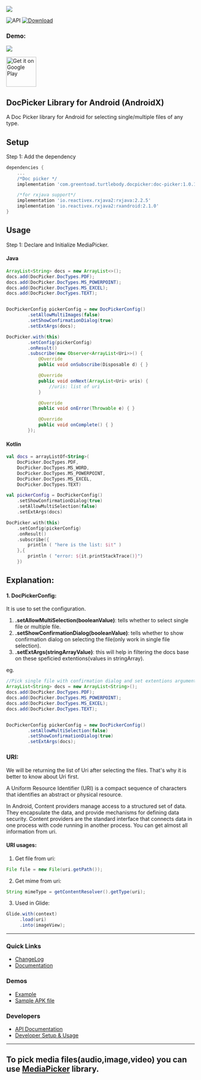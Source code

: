 ![](https://thedroid.io/assets/img/tb-doc-picker.png)

![API](https://img.shields.io/badge/API-16%2B-34bf49.svg)
[ ![Download](https://api.bintray.com/packages/greentoad/android-doc-picker/com.greentoad.turtlebody.docpicker/images/download.svg?version=latest) ](https://bintray.com/greentoad/android-doc-picker/com.greentoad.turtlebody.docpicker/1.0.1/link)


### Demo:
![](https://media.giphy.com/media/enrJYf7QuIJSde1OEN/giphy.gif)

[<img src="https://play.google.com/intl/en_us/badges/images/generic/en-play-badge.png"
     alt="Get it on Google Play"
     height="80">](https://play.google.com/store/apps/details?id=com.greentoad.turtlebody.docpicker.sample)

## DocPicker Library for Android (AndroidX)

A Doc Picker library for Android for selecting single/multiple files of any type.


## Setup
Step 1: Add the dependency

```gradle
dependencies {
    ...
    /*Doc picker */
    implementation 'com.greentoad.turtlebody.docpicker:doc-picker:1.0.1'

    /*for rxjava support*/
    implementation 'io.reactivex.rxjava2:rxjava:2.2.5'
    implementation 'io.reactivex.rxjava2:rxandroid:2.1.0'
}
```

## Usage
Step 1: Declare and Initialize MediaPicker.

#### Java
```java
ArrayList<String> docs = new ArrayList<>();
docs.add(DocPicker.DocTypes.PDF);
docs.add(DocPicker.DocTypes.MS_POWERPOINT);
docs.add(DocPicker.DocTypes.MS_EXCEL);
docs.add(DocPicker.DocTypes.TEXT);


DocPickerConfig pickerConfig = new DocPickerConfig()
        .setAllowMultiImages(false)
        .setShowConfirmationDialog(true)
        .setExtArgs(docs);

DocPicker.with(this)
        .setConfig(pickerConfig)
        .onResult()
        .subscribe(new Observer<ArrayList<Uri>>() {
            @Override
            public void onSubscribe(Disposable d) { }

            @Override
            public void onNext(ArrayList<Uri> uris) {
                //uris: list of uri
            }

            @Override
            public void onError(Throwable e) { }

            @Override
            public void onComplete() { }
        });
```

#### Kotlin
```kotlin
val docs = arrayListOf<String>(
    DocPicker.DocTypes.PDF,
    DocPicker.DocTypes.MS_WORD,
    DocPicker.DocTypes.MS_POWERPOINT,
    DocPicker.DocTypes.MS_EXCEL,
    DocPicker.DocTypes.TEXT)

val pickerConfig = DocPickerConfig()
    .setShowConfirmationDialog(true)
    .setAllowMultiSelection(false)
    .setExtArgs(docs)

DocPicker.with(this)
    .setConfig(pickerConfig)
    .onResult()
    .subscribe({
        println ( "here is the list: $it" )
    },{
        println ( "error: ${it.printStackTrace()}")
    })
```

## Explanation:

#### 1. DocPickerConfig:
It is use to set the configuration.
1. **.setAllowMultiSelection(booleanValue)**: tells whether to select single file or multiple file.
2. **.setShowConfirmationDialog(booleanValue)**: tells whether to show confirmation dialog on selecting the file(only work in single file selection).
3. **.setExtArgs(stringArrayValue)**: this will help in filtering the docs base on these speficied extentions(values in stringArray).

eg.
```java
//Pick single file with confirmation dialog and set extentions arguments
ArrayList<String> docs = new ArrayList<String>();
docs.add(DocPicker.DocTypes.PDF);
docs.add(DocPicker.DocTypes.MS_POWERPOINT);
docs.add(DocPicker.DocTypes.MS_EXCEL);
docs.add(DocPicker.DocTypes.TEXT);


DocPickerConfig pickerConfig = new DocPickerConfig()
        .setAllowMultiSelection(false)
        .setShowConfirmationDialog(true)
        .setExtArgs(docs);
```


### URI:
We will be returning the list of Uri after selecting the files. That's why it is better to know about Uri first.

A Uniform Resource Identifier (URI) is a compact sequence of characters that identifies an abstract or physical resource.

In Android, Content providers manage access to a structured set of data. They encapsulate the data, and provide mechanisms for defining data security. Content providers are the standard interface that connects data in one process with code running in another process.
You can get almost all information from uri.
#### URI usages:
1. Get file from uri:
```java
File file = new File(uri.getPath());
```

2. Get mime from uri:
```java
String mimeType = getContentResolver().getType(uri);
```

3. Used in Glide:
```java
Glide.with(context)
     .load(uri)
     .into(imageView);
```


---
### Quick Links

*  [ChangeLog](/CHANGELOG.md)
*  [Documentation](https://github.com/Turtlebody/android-media-picker/wiki)

### Demos

*  [Example](/Example.md)
*  [Sample APK file](https://play.google.com/store/apps/details?id=com.greentoad.turtlebody.docpicker.sample)

### Developers

*  [API Documentation](https://github.com/Turtlebody/android-doc-picker/wiki/API-Documentation)
*  [Developer Setup & Usage](https://github.com/Turtlebody/android-doc-picker/wiki/Developer-Setup)

---


## To pick media files(audio,image,video) you can use [MediaPicker](https://github.com/Turtlebody/android-media-picker) library.





